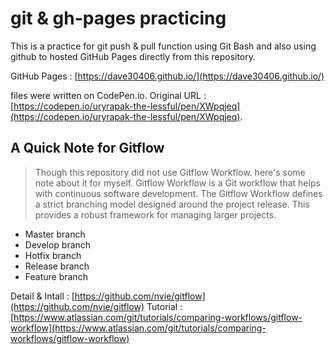 # **git & gh-pages practicing**
This is a practice for git push & pull function using Git Bash and also using github to hosted GitHub Pages directly from this repository.

GitHub Pages : [https://dave30406.github.io/](https://dave30406.github.io/)

files were written on CodePen.io. 
Original URL : [https://codepen.io/uryrapak-the-lessful/pen/XWpqjeq](https://codepen.io/uryrapak-the-lessful/pen/XWpqjeq).

## A Quick Note for Gitflow
> Though this repository did not use Gitflow Workflow. here's some note about it for myself.
> Gitflow Workflow is a Git workflow that helps with continuous software development. The Gitflow Workflow defines a strict branching model designed around the project release. This provides a robust framework for managing larger projects. 
* Master branch
* Develop branch
* Hotfix branch
* Release branch
* Feature branch

Detail & Intall :
  [https://github.com/nvie/gitflow](https://github.com/nvie/gitflow)
Tutorial :
  [https://www.atlassian.com/git/tutorials/comparing-workflows/gitflow-workflow](https://www.atlassian.com/git/tutorials/comparing-workflows/gitflow-workflow)
